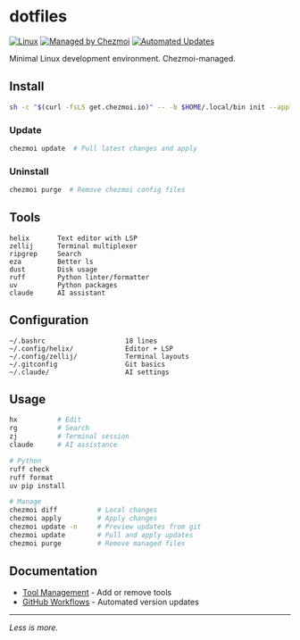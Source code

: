 # dotfiles

[![Linux](https://img.shields.io/badge/platform-linux-blue?logo=linux&logoColor=white)](https://github.com/0xAndrii/dotfiles)
[![Managed by Chezmoi](https://img.shields.io/badge/managed%20by-chezmoi-blueviolet)](https://www.chezmoi.io)
[![Automated Updates](https://github.com/0xAndrii/dotfiles/actions/workflows/update-registry.yml/badge.svg)](https://github.com/0xAndrii/dotfiles/actions)

Minimal Linux development environment. Chezmoi-managed.

## Install

```bash
sh -c "$(curl -fsLS get.chezmoi.io)" -- -b $HOME/.local/bin init --apply 0xAndrii
```

### Update

```bash
chezmoi update  # Pull latest changes and apply
```

### Uninstall

```bash
chezmoi purge  # Remove chezmoi config files
```

## Tools

```
helix       Text editor with LSP
zellij      Terminal multiplexer
ripgrep     Search
eza         Better ls
dust        Disk usage
ruff        Python linter/formatter
uv          Python packages
claude      AI assistant
```

## Configuration

```
~/.bashrc                    18 lines
~/.config/helix/             Editor + LSP
~/.config/zellij/            Terminal layouts
~/.gitconfig                 Git basics
~/.claude/                   AI settings
```

## Usage

```bash
hx          # Edit
rg          # Search
zj          # Terminal session
claude      # AI assistance

# Python
ruff check
ruff format
uv pip install

# Manage
chezmoi diff          # Local changes
chezmoi apply         # Apply changes
chezmoi update -n     # Preview updates from git
chezmoi update        # Pull and apply updates
chezmoi purge         # Remove managed files
```

## Documentation

- [Tool Management](docs/tool-management.md) - Add or remove tools
- [GitHub Workflows](docs/github-workflows.md) - Automated version updates

---

_Less is more._
